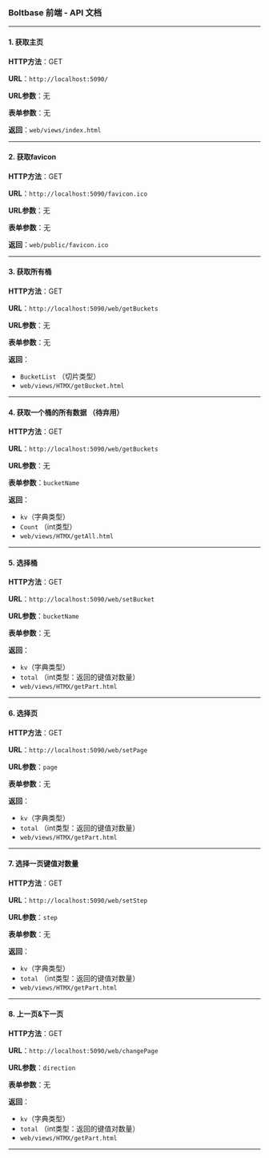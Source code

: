 ### Boltbase 前端 - API 文档

---

#### **1. 获取主页**
**HTTP方法**：GET 

**URL**：`http://localhost:5090/`

**URL参数**：无

**表单参数**：无

**返回**：`web/views/index.html`

---

#### **2. 获取favicon**
**HTTP方法**：GET 

**URL**：`http://localhost:5090/favicon.ico`

**URL参数**：无

**表单参数**：无

**返回**：`web/public/favicon.ico`

---

#### **3. 获取所有桶**
**HTTP方法**：GET 

**URL**：`http://localhost:5090/web/getBuckets`

**URL参数**：无

**表单参数**：无

**返回**：
 - `BucketList` （切片类型）
 - `web/views/HTMX/getBucket.html`

---

#### **4. 获取一个桶的所有数据** （待弃用）
**HTTP方法**：GET 

**URL**：`http://localhost:5090/web/getBuckets`

**URL参数**：无

**表单参数**：`bucketName`

**返回**：
 - `kv`（字典类型）
 - `Count` （int类型）
 - `web/views/HTMX/getAll.html`

---

#### **5. 选择桶**
**HTTP方法**：GET 

**URL**：`http://localhost:5090/web/setBucket`

**URL参数**：`bucketName`

**表单参数**：无

**返回**：
 - `kv`（字典类型）
 - `total` （int类型：返回的键值对数量）
 - `web/views/HTMX/getPart.html`

---

#### **6. 选择页**
**HTTP方法**：GET 

**URL**：`http://localhost:5090/web/setPage`

**URL参数**：`page`

**表单参数**：无

**返回**：
 - `kv`（字典类型）
 - `total` （int类型：返回的键值对数量）
 - `web/views/HTMX/getPart.html`

---

#### **7. 选择一页键值对数量**
**HTTP方法**：GET 

**URL**：`http://localhost:5090/web/setStep`

**URL参数**：`step`

**表单参数**：无

**返回**：
 - `kv`（字典类型）
 - `total` （int类型：返回的键值对数量）
 - `web/views/HTMX/getPart.html`

---

#### **8. 上一页&下一页**
**HTTP方法**：GET 

**URL**：`http://localhost:5090/web/changePage`

**URL参数**：`direction`

**表单参数**：无

**返回**：
 - `kv`（字典类型）
 - `total` （int类型：返回的键值对数量）
 - `web/views/HTMX/getPart.html`

---
